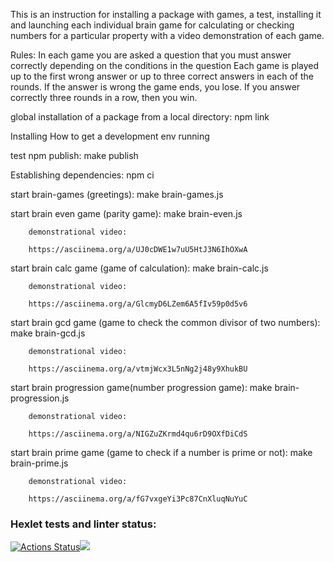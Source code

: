This is an instruction for installing a package with games, a test, installing it and launching each individual brain game for calculating or checking numbers for a particular property with a video demonstration of each game.

Rules:
In each game you are asked a question that you must answer correctly depending on the conditions in the question
Each game is played up to the first wrong answer or up to three correct answers in each of the rounds.
If the answer is wrong the game ends, you lose. If you answer correctly three rounds in a row, then you win.

global installation of a package from a local directory:
npm link

Installing
How to get a development env running

test npm publish:
make publish

Establishing dependencies:
npm ci

start brain-games (greetings):
make brain-games.js

start brain even game (parity game):
make brain-even.js

        demonstrational video:

        https://asciinema.org/a/UJ0cDWE1w7uU5HtJ3N6IhOXwA

start brain calc game (game of calculation):
make brain-calc.js

        demonstrational video:

        https://asciinema.org/a/GlcmyD6LZem6A5fIv59p0d5v6

start brain gcd game (game to check the common divisor of two numbers):
make brain-gcd.js

        demonstrational video:

        https://asciinema.org/a/vtmjWcx3L5nNg2j48y9XhukBU

start brain progression game(number progression game):
make brain-progression.js

        demonstrational video:

        https://asciinema.org/a/NIGZuZKrmd4qu6rD9OXfDiCdS

start brain prime game (game to check if a number is prime or not):
make brain-prime.js

        demonstrational video:

        https://asciinema.org/a/fG7vxgeYi3Pc87CnXluqNuYuC

### Hexlet tests and linter status:

[![Actions Status](https://github.com/lialitoskaya/frontend-project-44/workflows/hexlet-check/badge.svg)](https://github.com/lialitoskaya/frontend-project-44/actions)<a href="https://codeclimate.com/github/lialitoskaya/frontend-project-44/maintainability"><img src="https://api.codeclimate.com/v1/badges/3afbe34f98a35ac53df7/maintainability" /></a>
